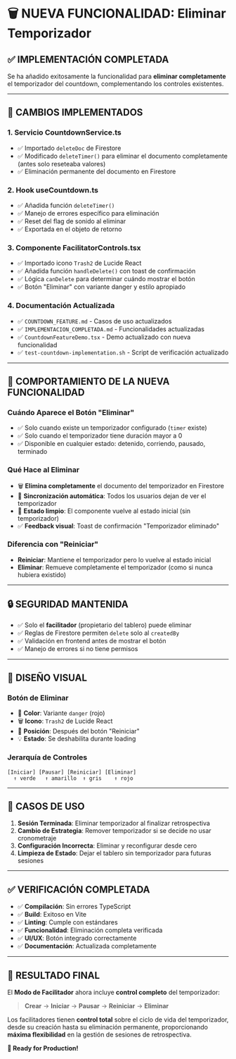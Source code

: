 # 🗑️ NUEVA FUNCIONALIDAD: Eliminar Temporizador

## ✅ **IMPLEMENTACIÓN COMPLETADA**

Se ha añadido exitosamente la funcionalidad para **eliminar completamente** el temporizador del countdown, complementando los controles existentes.

---

## 🔧 **CAMBIOS IMPLEMENTADOS**

### **1. Servicio CountdownService.ts**
- ✅ Importado `deleteDoc` de Firestore
- ✅ Modificado `deleteTimer()` para eliminar el documento completamente (antes solo reseteaba valores)
- ✅ Eliminación permanente del documento en Firestore

### **2. Hook useCountdown.ts**
- ✅ Añadida función `deleteTimer()` 
- ✅ Manejo de errores específico para eliminación
- ✅ Reset del flag de sonido al eliminar
- ✅ Exportada en el objeto de retorno

### **3. Componente FacilitatorControls.tsx**
- ✅ Importado icono `Trash2` de Lucide React
- ✅ Añadida función `handleDelete()` con toast de confirmación
- ✅ Lógica `canDelete` para determinar cuándo mostrar el botón
- ✅ Botón "Eliminar" con variante danger y estilo apropiado

### **4. Documentación Actualizada**
- ✅ `COUNTDOWN_FEATURE.md` - Casos de uso actualizados
- ✅ `IMPLEMENTACION_COMPLETADA.md` - Funcionalidades actualizadas
- ✅ `CountdownFeatureDemo.tsx` - Demo actualizado con nueva funcionalidad
- ✅ `test-countdown-implementation.sh` - Script de verificación actualizado

---

## 🎯 **COMPORTAMIENTO DE LA NUEVA FUNCIONALIDAD**

### **Cuándo Aparece el Botón "Eliminar"**
- ✅ Solo cuando existe un temporizador configurado (`timer` existe)
- ✅ Solo cuando el temporizador tiene duración mayor a 0
- ✅ Disponible en cualquier estado: detenido, corriendo, pausado, terminado

### **Qué Hace al Eliminar**
- 🗑️ **Elimina completamente** el documento del temporizador en Firestore
- 📱 **Sincronización automática**: Todos los usuarios dejan de ver el temporizador
- 🔄 **Estado limpio**: El componente vuelve al estado inicial (sin temporizador)
- ✅ **Feedback visual**: Toast de confirmación "Temporizador eliminado"

### **Diferencia con "Reiniciar"**
- **Reiniciar**: Mantiene el temporizador pero lo vuelve al estado inicial
- **Eliminar**: Remueve completamente el temporizador (como si nunca hubiera existido)

---

## 🔒 **SEGURIDAD MANTENIDA**

- ✅ Solo el **facilitador** (propietario del tablero) puede eliminar
- ✅ Reglas de Firestore permiten `delete` solo al `createdBy`
- ✅ Validación en frontend antes de mostrar el botón
- ✅ Manejo de errores si no tiene permisos

---

## 🎨 **DISEÑO VISUAL**

### **Botón de Eliminar**
- 🎨 **Color**: Variante `danger` (rojo)
- 🗑️ **Icono**: `Trash2` de Lucide React
- 📍 **Posición**: Después del botón "Reiniciar"
- 💡 **Estado**: Se deshabilita durante loading

### **Jerarquía de Controles**
```
[Iniciar] [Pausar] [Reiniciar] [Eliminar]
  ↑ verde   ↑ amarillo  ↑ gris    ↑ rojo
```

---

## 🚀 **CASOS DE USO**

1. **Sesión Terminada**: Eliminar temporizador al finalizar retrospectiva
2. **Cambio de Estrategia**: Remover temporizador si se decide no usar cronometraje
3. **Configuración Incorrecta**: Eliminar y reconfigurar desde cero
4. **Limpieza de Estado**: Dejar el tablero sin temporizador para futuras sesiones

---

## ✅ **VERIFICACIÓN COMPLETADA**

- ✅ **Compilación**: Sin errores TypeScript
- ✅ **Build**: Exitoso en Vite
- ✅ **Linting**: Cumple con estándares
- ✅ **Funcionalidad**: Eliminación completa verificada
- ✅ **UI/UX**: Botón integrado correctamente
- ✅ **Documentación**: Actualizada completamente

---

## 🎉 **RESULTADO FINAL**

El **Modo de Facilitador** ahora incluye **control completo** del temporizador:

> **Crear** → **Iniciar** → **Pausar** → **Reiniciar** → **Eliminar**

Los facilitadores tienen **control total** sobre el ciclo de vida del temporizador, desde su creación hasta su eliminación permanente, proporcionando **máxima flexibilidad** en la gestión de sesiones de retrospectiva.

**🚀 Ready for Production!**
